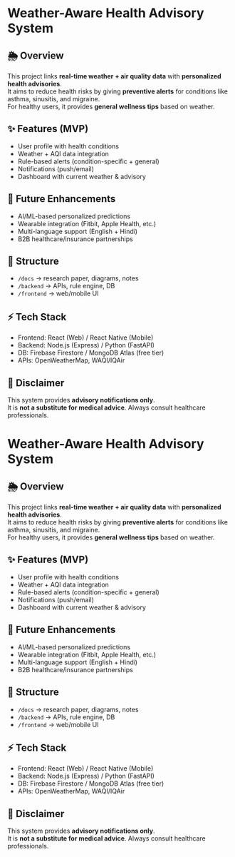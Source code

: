 # Weather-Aware Health Advisory System

## 🌦 Overview
This project links **real-time weather + air quality data** with **personalized health advisories**.  
It aims to reduce health risks by giving **preventive alerts** for conditions like asthma, sinusitis, and migraine.  
For healthy users, it provides **general wellness tips** based on weather.

## ✨ Features (MVP)
- User profile with health conditions
- Weather + AQI data integration
- Rule-based alerts (condition-specific + general)
- Notifications (push/email)
- Dashboard with current weather & advisory

## 🔮 Future Enhancements
- AI/ML-based personalized predictions
- Wearable integration (Fitbit, Apple Health, etc.)
- Multi-language support (English + Hindi)
- B2B healthcare/insurance partnerships

## 📂 Structure
- `/docs` → research paper, diagrams, notes
- `/backend` → APIs, rule engine, DB
- `/frontend` → web/mobile UI

## ⚡ Tech Stack
- Frontend: React (Web) / React Native (Mobile)
- Backend: Node.js (Express) / Python (FastAPI)
- DB: Firebase Firestore / MongoDB Atlas (free tier)
- APIs: OpenWeatherMap, WAQI/IQAir

## 📜 Disclaimer
This system provides **advisory notifications only**.  
It is **not a substitute for medical advice**. Always consult healthcare professionals.

# Weather-Aware Health Advisory System

## 🌦 Overview
This project links **real-time weather + air quality data** with **personalized health advisories**.  
It aims to reduce health risks by giving **preventive alerts** for conditions like asthma, sinusitis, and migraine.  
For healthy users, it provides **general wellness tips** based on weather.

## ✨ Features (MVP)
- User profile with health conditions
- Weather + AQI data integration
- Rule-based alerts (condition-specific + general)
- Notifications (push/email)
- Dashboard with current weather & advisory

## 🔮 Future Enhancements
- AI/ML-based personalized predictions
- Wearable integration (Fitbit, Apple Health, etc.)
- Multi-language support (English + Hindi)
- B2B healthcare/insurance partnerships

## 📂 Structure
- `/docs` → research paper, diagrams, notes
- `/backend` → APIs, rule engine, DB
- `/frontend` → web/mobile UI

## ⚡ Tech Stack
- Frontend: React (Web) / React Native (Mobile)
- Backend: Node.js (Express) / Python (FastAPI)
- DB: Firebase Firestore / MongoDB Atlas (free tier)
- APIs: OpenWeatherMap, WAQI/IQAir

## 📜 Disclaimer
This system provides **advisory notifications only**.  
It is **not a substitute for medical advice**. Always consult healthcare professionals.

